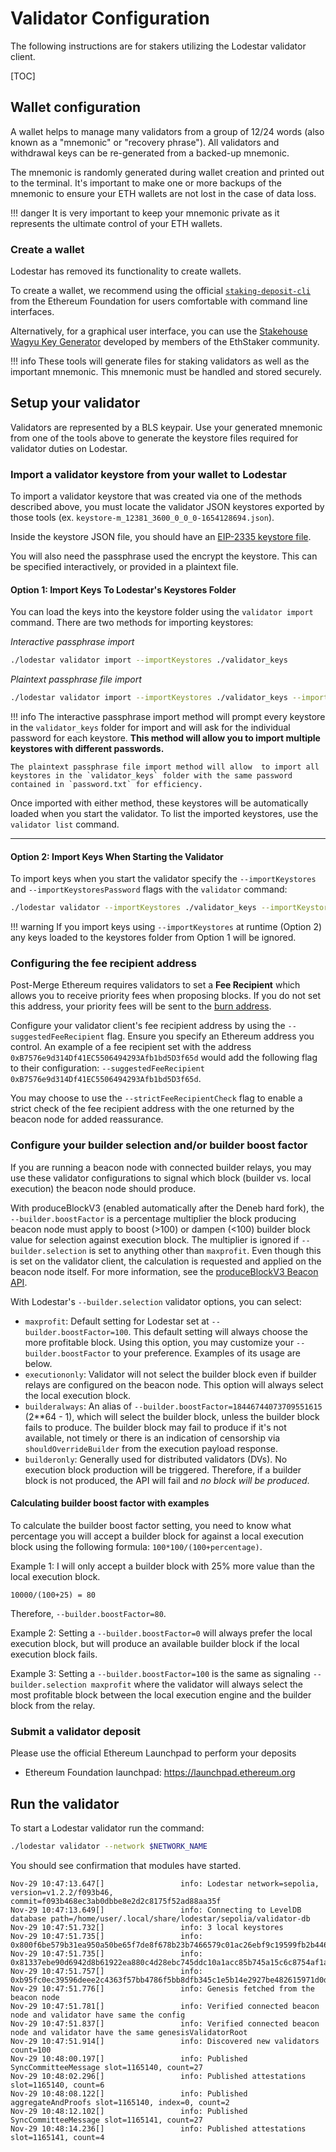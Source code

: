 # Validator Configuration

The following instructions are for stakers utilizing the Lodestar validator client.

[TOC]

## Wallet configuration

A wallet helps to manage many validators from a group of 12/24 words (also known as a "mnemonic" or "recovery phrase"). All validators and withdrawal keys can be re-generated from a backed-up mnemonic.

The mnemonic is randomly generated during wallet creation and printed out to the terminal. It's important to make one or more backups of the mnemonic to ensure your ETH wallets are not lost in the case of data loss.

<!-- prettier-ignore-start -->
!!! danger
    It is very important to keep your mnemonic private as it represents the ultimate control of your ETH wallets.
<!-- prettier-ignore-end -->

### Create a wallet

Lodestar has removed its functionality to create wallets.

To create a wallet, we recommend using the official [`staking-deposit-cli`](https://github.com/ethereum/staking-deposit-cli/releases) from the Ethereum Foundation for users comfortable with command line interfaces.

Alternatively, for a graphical user interface, you can use the [Stakehouse Wagyu Key Generator](https://wagyu.gg/) developed by members of the EthStaker community.

<!-- prettier-ignore-start -->
!!! info
    These tools will generate files for staking validators as well as the important mnemonic. This mnemonic must be handled and stored securely.
<!-- prettier-ignore-end -->

## Setup your validator

Validators are represented by a BLS keypair. Use your generated mnemonic from one of the tools above to generate the keystore files required for validator duties on Lodestar.

### Import a validator keystore from your wallet to Lodestar

To import a validator keystore that was created via one of the methods described above, you must locate the validator JSON keystores exported by those tools (ex. `keystore-m_12381_3600_0_0_0-1654128694.json`).

Inside the keystore JSON file, you should have an [EIP-2335 keystore file](https://github.com/ethereum/EIPs/blob/master/EIPS/eip-2335.md#json-schema).

You will also need the passphrase used the encrypt the keystore. This can be specified interactively, or provided in a plaintext file.

#### Option 1: Import Keys To Lodestar's Keystores Folder

You can load the keys into the keystore folder using the `validator import` command. There are two methods for importing keystores:

_Interactive passphrase import_

```bash
./lodestar validator import --importKeystores ./validator_keys
```

_Plaintext passphrase file import_

```bash
./lodestar validator import --importKeystores ./validator_keys --importKeystoresPassword ./password.txt
```

<!-- prettier-ignore-start -->
!!! info
    The interactive passphrase import method will prompt every keystore in the `validator_keys` folder for import and will ask for the individual password for each keystore. **This method will allow you to import multiple keystores with different passwords.**

    The plaintext passphrase file import method will allow  to import all keystores in the `validator_keys` folder with the same password contained in `password.txt` for efficiency. 
<!-- prettier-ignore-end -->

Once imported with either method, these keystores will be automatically loaded when you start the validator. To list the imported keystores, use the `validator list` command.

---

#### Option 2: Import Keys When Starting the Validator

To import keys when you start the validator specify the `--importKeystores` and `--importKeystoresPassword` flags with the `validator` command:

```bash
./lodestar validator --importKeystores ./validator_keys --importKeystoresPassword ./password.txt
```

<!-- prettier-ignore-start -->
!!! warning
    If you import keys using `--importKeystores` at runtime (Option 2) any keys loaded to the keystores folder from Option 1 will be ignored.
<!-- prettier-ignore-end -->

### Configuring the fee recipient address

Post-Merge Ethereum requires validators to set a **Fee Recipient** which allows you to receive priority fees when proposing blocks. If you do not set this address, your priority fees will be sent to the [burn address](https://etherscan.io/address/0x0000000000000000000000000000000000000000).

Configure your validator client's fee recipient address by using the `--suggestedFeeRecipient` flag. Ensure you specify an Ethereum address you control. An example of a fee recipient set with the address `0xB7576e9d314Df41EC5506494293Afb1bd5D3f65d` would add the following flag to their configuration: `--suggestedFeeRecipient 0xB7576e9d314Df41EC5506494293Afb1bd5D3f65d`.

You may choose to use the `--strictFeeRecipientCheck` flag to enable a strict check of the fee recipient address with the one returned by the beacon node for added reassurance.

### Configure your builder selection and/or builder boost factor

If you are running a beacon node with connected builder relays, you may use these validator configurations to signal which block (builder vs. local execution) the beacon node should produce.

With produceBlockV3 (enabled automatically after the Deneb hard fork), the `--builder.boostFactor` is a percentage multiplier the block producing beacon node must apply to boost (>100) or dampen (<100) builder block value for selection against execution block. The multiplier is ignored if `--builder.selection` is set to anything other than `maxprofit`. Even though this is set on the validator client, the calculation is requested and applied on the beacon node itself. For more information, see the [produceBlockV3 Beacon API](https://ethereum.github.io/beacon-APIs/#/ValidatorRequiredApi/produceBlockV3).

With Lodestar's `--builder.selection` validator options, you can select:

- `maxprofit`: Default setting for Lodestar set at `--builder.boostFactor=100`. This default setting will always choose the more profitable block. Using this option, you may customize your `--builder.boostFactor` to your preference. Examples of its usage are below.
- `executiononly`: Validator will not select the builder block even if builder relays are configured on the beacon node. This option will always select the local execution block.
- `builderalways`: An alias of `--builder.boostFactor=18446744073709551615` (2**64 - 1), which will select the builder block, unless the builder block fails to produce. The builder block may fail to produce if it's not available, not timely or there is an indication of censorship via `shouldOverrideBuilder` from the execution payload response.
- `builderonly`: Generally used for distributed validators (DVs). No execution block production will be triggered. Therefore, if a builder block is not produced, the API will fail and _no block will be produced_.

#### Calculating builder boost factor with examples

To calculate the builder boost factor setting, you need to know what percentage you will accept a builder block for against a local execution block using the following formula: `100*100/(100+percentage)`.

Example 1: I will only accept a builder block with 25% more value than the local execution block.
```
10000/(100+25) = 80
```
Therefore, `--builder.boostFactor=80`.

Example 2: Setting a `--builder.boostFactor=0` will always prefer the local execution block, but will produce an available builder block if the local execution block fails.

Example 3: Setting a `--builder.boostFactor=100` is the same as signaling `--builder.selection maxprofit` where the validator will always select the most profitable block between the local execution engine and the builder block from the relay.

### Submit a validator deposit

Please use the official Ethereum Launchpad to perform your deposits

- Ethereum Foundation launchpad: <https://launchpad.ethereum.org>

## Run the validator

To start a Lodestar validator run the command:

```bash
./lodestar validator --network $NETWORK_NAME
```

You should see confirmation that modules have started.

```
Nov-29 10:47:13.647[]                 info: Lodestar network=sepolia, version=v1.2.2/f093b46, commit=f093b468ec3ab0dbbe8e2d2c8175f52ad88aa35f
Nov-29 10:47:13.649[]                 info: Connecting to LevelDB database path=/home/user/.local/share/lodestar/sepolia/validator-db
Nov-29 10:47:51.732[]                 info: 3 local keystores
Nov-29 10:47:51.735[]                 info: 0x800f6be579b31ea950a50be65f7de8f678b23b7466579c01ac26ebf9c19599fb2b446da40ad4fc92c6109fcd6793303f
Nov-29 10:47:51.735[]                 info: 0x81337ebe90d6942d8b61922ea880c4d28ebc745ddc10a1acc85b745a15c6c8754af1a73b1b3483b6a5024b783510b35c
Nov-29 10:47:51.757[]                 info: 0xb95fc0ec39596deee2c4363f57bb4786f5bb8dfb345c1e5b14e2927be482615971d0d81f9a88b3389fac7079b3cb2f46
Nov-29 10:47:51.776[]                 info: Genesis fetched from the beacon node
Nov-29 10:47:51.781[]                 info: Verified connected beacon node and validator have same the config
Nov-29 10:47:51.837[]                 info: Verified connected beacon node and validator have the same genesisValidatorRoot
Nov-29 10:47:51.914[]                 info: Discovered new validators count=100
Nov-29 10:48:00.197[]                 info: Published SyncCommitteeMessage slot=1165140, count=27
Nov-29 10:48:02.296[]                 info: Published attestations slot=1165140, count=6
Nov-29 10:48:08.122[]                 info: Published aggregateAndProofs slot=1165140, index=0, count=2
Nov-29 10:48:12.102[]                 info: Published SyncCommitteeMessage slot=1165141, count=27
Nov-29 10:48:14.236[]                 info: Published attestations slot=1165141, count=4
```
